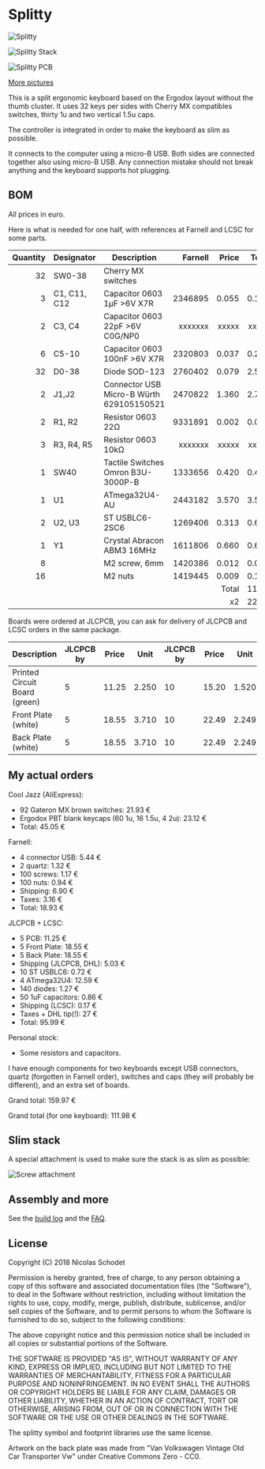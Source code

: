 Splitty
=======

![Splitty](img/splitty_for_scale.jpg)

![Splitty Stack](img/stack_view.jpg)

![Splitty PCB](img/splitty.png)

[More pictures](gallery.md)

This is a split ergonomic keyboard based on the Ergodox layout without the
thumb cluster. It uses 32 keys per sides with Cherry MX compatibles switches,
thirty 1u and two vertical 1.5u caps.

The controller is integrated in order to make the keyboard as slim as
possible.

It connects to the computer using a micro-B USB. Both sides are connected
together also using micro-B USB. Any connection mistake should not break
anything and the keyboard supports hot plugging.

BOM
---

All prices in euro.

Here is what is needed for one half, with references at Farnell and LCSC for
some parts.

| Quantity | Designator   | Description                              | Farnell   | Price | Total | LCSC    | Price  | Total |
| -------: | ------------ | ---------------------------------------- | --------: | ----: | ----: | ------: | -----: | ----: |
|       32 | SW0-38       | Cherry MX switches                       |           |       |       |         |        |       |
|        3 | C1, C11, C12 | Capacitor 0603 1μF >6V X7R               |   2346895 | 0.055 | 0.165 |  C93816 | 0.0172 | 0.052 |
|        2 | C3, C4       | Capacitor 0603 22pF >6V C0G/NP0          |   xxxxxxx | xxxxx | xxxxx | C106245 | 0.0084 | 0.017 |
|        6 | C5-10        | Capacitor 0603 100nF >6V X7R             |   2320803 | 0.037 | 0.222 | C187860 | 0.0231 | 0.139 |
|       32 | D0-38        | Diode SOD-123                            |   2760402 | 0.079 | 2.528 |  C83528 | 0.0091 | 0.291 |
|        2 | J1,J2        | Connector USB Micro-B Würth 629105150521 |   2470822 | 1.360 | 2.720 |         |        |       |
|        2 | R1, R2       | Resistor 0603 22Ω                        |   9331891 | 0.002 | 0.004 |         |        |       |
|        3 | R3, R4, R5   | Resistor 0603 10kΩ                       |   xxxxxxx | xxxxx | xxxxx |         |        |       |
|        1 | SW40         | Tactile Switches Omron B3U-3000P-B       |   1333656 | 0.420 | 0.420 |         |        |       |
|        1 | U1           | ATmega32U4-AU                            |   2443182 | 3.570 | 3.570 |  C44854 | 3.1513 | 3.151 |
|        2 | U2, U3       | ST USBLC6-2SC6                           |   1269406 | 0.313 | 0.626 |   C7519 | 0.1456 | 0.291 |
|        1 | Y1           | Crystal Abracon ABM3 16MHz               |   1611806 | 0.660 | 0.660 |         |        |       |
|        8 |              | M2 screw, 6mm                            |   1420386 | 0.012 | 0.094 |         |        |       |
|       16 |              | M2 nuts                                  |   1419445 | 0.009 | 0.150 |         |        |       |
|          |              |                                          |           | Total | 11.19 |         |        |       |
|          |              |                                          |           |    x2 | 22.38 |         |        |       |

Boards were ordered at JLCPCB, you can ask for delivery of JLCPCB and LCSC
orders in the same package.

| Description                   | JLCPCB by | Price | Unit  | JLCPCB by | Price | Unit  |
| ----------------------------- | --------- | ----- | ----- | --------- | ----- | ----- |
| Printed Circuit Board (green) |         5 | 11.25 | 2.250 |        10 | 15.20 | 1.520 |
| Front Plate (white)           |         5 | 18.55 | 3.710 |        10 | 22.49 | 2.249 |
| Back Plate (white)            |         5 | 18.55 | 3.710 |        10 | 22.49 | 2.249 |

My actual orders
----------------

Cool Jazz (AliExpress):

 - 92 Gateron MX brown switches: 21.93 €
 - Ergodox PBT blank keycaps (60 1u, 16 1.5u, 4 2u): 23.12 €
 - Total: 45.05 €

Farnell:

 - 4 connector USB: 5.44 €
 - 2 quartz: 1.32 €
 - 100 screws: 1.17 €
 - 100 nuts: 0.94 €
 - Shipping: 6.90 €
 - Taxes: 3.16 €
 - Total: 18.93 €

JLCPCB + LCSC:

 - 5 PCB: 11.25 €
 - 5 Front Plate: 18.55 €
 - 5 Back Plate: 18.55 €
 - Shipping (JLCPCB, DHL): 5.03 €
 - 10 ST USBLC6: 0.72 €
 - 4 ATmega32U4: 12.59 €
 - 140 diodes: 1.27 €
 - 50 1uF capacitors: 0.86 €
 - Shipping (LCSC): 0.17 €
 - Taxes + DHL tip(!): 27 €
 - Total: 95.99 €

Personal stock:
 - Some resistors and capacitors.

I have enough components for two keyboards except USB connectors, quartz
(forgotten in Farnell order), switches and caps (they will probably be
different), and an extra set of boards.

Grand total: 159.97 €

Grand total (for one keyboard): 111.98 €

Slim stack
----------

A special attachment is used to make sure the stack is as slim as possible:

![Screw attachment](img/screw.png)

Assembly and more
-----------------

See the [build log](build.md) and the [FAQ](faq.md).

License
-------

Copyright (C) 2018 Nicolas Schodet

Permission is hereby granted, free of charge, to any person obtaining a copy
of this software and associated documentation files (the "Software"), to deal
in the Software without restriction, including without limitation the rights
to use, copy, modify, merge, publish, distribute, sublicense, and/or sell
copies of the Software, and to permit persons to whom the Software is
furnished to do so, subject to the following conditions:

The above copyright notice and this permission notice shall be included in all
copies or substantial portions of the Software.

THE SOFTWARE IS PROVIDED "AS IS", WITHOUT WARRANTY OF ANY KIND, EXPRESS OR
IMPLIED, INCLUDING BUT NOT LIMITED TO THE WARRANTIES OF MERCHANTABILITY,
FITNESS FOR A PARTICULAR PURPOSE AND NONINFRINGEMENT. IN NO EVENT SHALL THE
AUTHORS OR COPYRIGHT HOLDERS BE LIABLE FOR ANY CLAIM, DAMAGES OR OTHER
LIABILITY, WHETHER IN AN ACTION OF CONTRACT, TORT OR OTHERWISE, ARISING FROM,
OUT OF OR IN CONNECTION WITH THE SOFTWARE OR THE USE OR OTHER DEALINGS IN THE
SOFTWARE.


The splitty symbol and footprint libraries use the same license.

Artwork on the back plate was made from "Van Volkswagen Vintage Old Car
Transporter Vw" under Creative Commons Zero - CC0.
